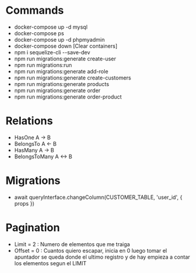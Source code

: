 # Commands

* docker-compose up -d mysql
* docker-compose ps
* docker-compose up -d phpmyadmin
* docker-compose down [Clear containers]
* npm i sequelize-cli --save-dev
* npm run migrations:generate create-user
* npm run migrations:run
* npm run migrations:generate add-role
* npm run migrations:generate create-customers
* npm run migrations:generate products
* npm run migrations:generate order
* npm run migrations:generate order-product

# Relations

* HasOne A -> B
* BelongsTo A <- B
* HasMany A -> B
* BelongsToMany A <-> B

# Migrations
* await queryInterface.changeColumn(CUSTOMER_TABLE, 'user_id', { props })

# Pagination
* Limit = 2  : Numero de elementos que me traiga
* Offset = 0 : Cuantos quiero escapar, inicia en 0 luego tomar el apuntador se queda donde el ultimo registro
               y de hay empieza a contar los elementos segun el LIMIT
